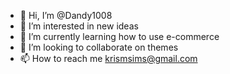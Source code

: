 - 👋 Hi, I’m @Dandy1008
- 👀 I’m interested in new ideas
- 🌱 I’m currently learning how to use e-commerce 
- 💞️ I’m looking to collaborate on themes 
- 📫 How to reach me krismsims@gmail.com

<!---
Dandy1008/Dandy1008 is a ✨ special ✨ repository because its `README.md` (this file) appears on your GitHub profile.
You can click the Preview link to take a look at your changes.
--->
